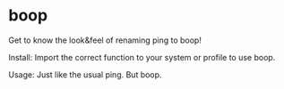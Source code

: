 # boop
Get to know the look&amp;feel of renaming ping to boop!

Install: 
Import the correct function to your system or profile to use boop.

Usage:
Just like the usual ping. But boop.
